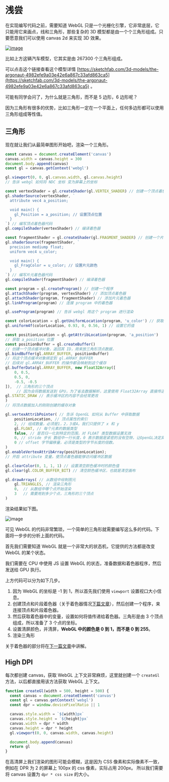 # 浅尝

在实现编写代码之前，需要知道 WebGL 只是一个光栅化引擎，它非常底层，它只能用它来画点，线和三角形，那些复杂的 3D 模型都是由一个个三角形组成。只要愿意我们可以使用 canvas 2d 来实现 3D 效果。

[![image](https://user-images.githubusercontent.com/25923128/120994009-ad46b680-c7b6-11eb-82cf-9fed33463719.png)](https://sketchfab.com/3d-models/the-argonaut-4982efe9a03e42e6a867c33afd863ca5)

比如上方这辆汽车模型，它其实是由 267300 个三角形组成。

可以点击这个链接查看这个模型详情 [https://sketchfab.com/3d-models/the-argonaut-4982efe9a03e42e6a867c33afd863ca5](https://sketchfab.com/3d-models/the-argonaut-4982efe9a03e42e6a867c33afd863ca5) 。

可能有同学会问了，为什么就是三角形，而不是 5 边形，6 边形呢？

因为三角形有很多的优势，比如三角形一定在一个平面上，任何多边形都可以使用三角形组成等性值。

## 三角形

现在就让我们从最简单图形开始吧，渲染一个三角形。

```js
const canvas = document.createElement('canvas')
canvas.width = canvas.height = 300
document.body.append(canvas)
const gl = canvas.getContext('webgl')

gl.viewport(0, 0, gl.canvas.width, gl.canvas.height)
// 告诉 webgl 如何将 NDC 坐标 变为屏幕上的坐标

const vertexShader = gl.createShader(gl.VERTEX_SHADER) // 创建一个顶点着色器
gl.shaderSource(vertexShader, `
  attribute vec4 a_position;

  void main() {
    gl_Position = a_position; // 设置顶点位置
  }
`) // 编写顶点着色器代码
gl.compileShader(vertexShader) // 编译着色器

const fragmentShader = gl.createShader(gl.FRAGMENT_SHADER) // 创建一个片元着色器
gl.shaderSource(fragmentShader, `
  precision mediump float;
  uniform vec4 u_color;

  void main() {
    gl_FragColor = u_color; // 设置片元颜色
  }
`) // 编写片元着色器代码
gl.compileShader(fragmentShader) // 编译着色器

const program = gl.createProgram() // 创建一个程序
gl.attachShader(program, vertexShader) // 添加顶点着色器
gl.attachShader(program, fragmentShader) // 添加片元着色器
gl.linkProgram(program) // 连接 program 中的着色器

gl.useProgram(program) // 告诉 webgl 用这个 program 进行渲染

const colorLocation = gl.getUniformLocation(program, 'u_color') // 获取 u_color 变量位置
gl.uniform4f(colorLocation, 0.93, 0, 0.56, 1) // 设置它的值

const positionLocation = gl.getAttribLocation(program, 'a_position') 
// 获取 a_position 位置
const positionBuffer = gl.createBuffer() 
// 创建一个顶点缓冲对象，返回其 ID，用来放三角形顶点数据，
gl.bindBuffer(gl.ARRAY_BUFFER, positionBuffer) 
// 将这个顶点缓冲对象绑定到 gl.ARRAY_BUFFER
// 后续对 gl.ARRAY_BUFFER 的操作都会映射到这个缓存
gl.bufferData(gl.ARRAY_BUFFER, new Float32Array([
    0, 0.5,
    0.5, 0,
    -0.5, -0.5
]),  // 三角形的三个顶点
     // 因为会将数据发送到 GPU，为了省去数据解析，这里使用 Float32Array 直接传送数据
gl.STATIC_DRAW // 表示缓冲区的内容不会经常更改
)
// 将顶点数据加入的刚刚创建的缓存对象

gl.vertexAttribPointer( // 告诉 OpenGL 如何从 Buffer 中获取数据
    positionLocation, // 顶点属性的索引
    2, // 组成数量，必须是1，2，3或4。我们只提供了 x 和 y
    gl.FLOAT, // 每个元素的数据类型
    false, // 是否归一化到特定的范围，对 FLOAT 类型数据设置无效
    0, // stride 步长 数组中一行长度，0 表示数据是紧密的没有空隙，让OpenGL决定具体步长
    0 // offset 字节偏移量，必须是类型的字节长度的倍数。
)
gl.enableVertexAttribArray(positionLocation);
// 开启 attribute 变量，使顶点着色器能够访问缓冲区数据

gl.clearColor(0, 1, 1, 1) // 设置清空颜色缓冲时的颜色值
gl.clear(gl.COLOR_BUFFER_BIT) // 清空颜色缓冲区，也就是清空画布

gl.drawArrays( // 从数组中绘制图元
    gl.TRIANGLES, // 渲染三角形
    0,  // 从数组中哪个点开始渲染
    3   // 需要用到多少个点，三角形的三个顶点
)
```

渲染结果如下图。

![image](https://user-images.githubusercontent.com/25923128/120929285-0d881a80-c71b-11eb-82fe-4813aeb0609e.png)

可见 WebGL 的代码非常繁琐，一个简单的三角形就需要编写这么多的代码。下面将一步步的分析上面的代码。

首先我们需要知道 WebGL 就是一个非常大的状态机，它提供的方法都是改变 WebGL 的某个状态。

我们需要在 CPU 中使用 JS 设置 WebGL 的状态，准备数据和着色器程序，然后发送给 GPU 执行。

上方代码可以分为如下几步。

1. 因为 WebGL 的坐标是 -1 到 1，所以首先我们使用 `viewport` 设置视口大小信息。
2. 创建顶点和片段着色器（关于着色器情况[下篇文章](/5-shader.md)），然后创建一个程序，来连接顶点和片段着色器。
3. 然后获取着色器中的变量，设置如何将值传递给着色器。三角形是由 3 个顶点组成，所以准备了 3 个点的坐标。
4. 设置清屏颜色，并清屏，**WebGL 中的颜色是 0 到 1，而不是 0 到 255**。
5. 渲染三角形

关于着色器的部分将在[下一篇文章](/5-shader.md)中讲解。

## High DPI

每次都创建 canvas，获取 WebGL 上下文非常麻烦，这里就创建一个 `createGl` 方法，以后都直接用该方法获取 WebGL 上下文。 

```js
function createGl(width = 500, height = 500) {
  const canvas = document.createElement('canvas')
  const gl = canvas.getContext('webgl')
  const dpr = window.devicePixelRatio || 1

  canvas.style.width = `${width}px`
  canvas.style.height = `${height}px`
  canvas.width = dpr * width
  canvas.height = dpr * height
  gl.viewport(0, 0, canvas.width, canvas.height)

  document.body.append(canvas)
  return gl
}
```

在高清屏上我们渲染的图形可能会模糊，这是因为 CSS 像素和实际像素不一致，例如在 DPR 为 2 的屏幕上 100px 的 css 像素，实际占用 200px。
所以我们需要将 canvas 设置为 `dpr * css size` 的大小。

